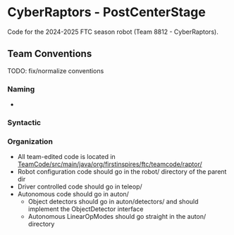 # CyberRaptors - PostCenterStage

Code for the 2024-2025 FTC season robot (Team 8812 - CyberRaptors).

## Team Conventions

TODO: fix/normalize conventions

### Naming
-
### Syntactic

### Organization
- All team-edited code is located in [TeamCode/src/main/java/org/firstinspires/ftc/teamcode/raptor/](https://github.com/User0332/CenterStage8812/tree/master/TeamCode/src/main/java/org/firstinspires/ftc/teamcode/raptor)
- Robot configuration code should go in the robot/ directory of the parent dir
- Driver controlled code should go in teleop/
- Autonomous code should go in auton/
  - Object detectors should go in auton/detectors/ and should implement the ObjectDetector<TLabelEnum> interface
  - Autonomous LinearOpModes should go straight in the auton/ directory

